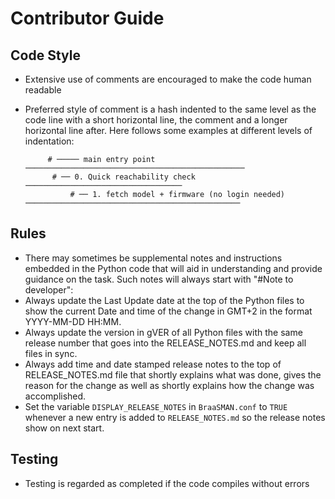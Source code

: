 # Contributor Guide

## Code Style
- Extensive use of comments are encouraged to make the code human readable
- Preferred style of comment is a hash indented to the same level as the code line with a short horizontal line, the comment and a longer horizontal line after. Here follows some examples at different levels of indentation:

           # ───── main entry point ─────────────────────────────────────────────────
            # ── 0. Quick reachability check ───────────────────────────────────
                # ── 1. fetch model + firmware (no login needed) ────────────────────────────────────────────────

## Rules
- There may sometimes be supplemental notes and instructions embedded in the Python code that will aid in understanding and provide guidance on the task. Such notes will always start with "#Note to developer":
- Always update the Last Update date at the top of the Python files to show the current Date and time of the change in GMT+2 in the format YYYY-MM-DD HH:MM.
- Always update the version in gVER of all Python files with the same release number that goes into the RELEASE_NOTES.md and keep all files in sync.
- Always add time and date stamped release notes to the top of RELEASE_NOTES.md file that shortly explains what was done, gives the reason for the change as well as shortly explains how the change was accomplished.
- Set the variable `DISPLAY_RELEASE_NOTES` in `BraaSMAN.conf` to `TRUE` whenever a new entry is added to `RELEASE_NOTES.md` so the release notes show on next start.

## Testing
- Testing is regarded as completed if the code compiles without errors
